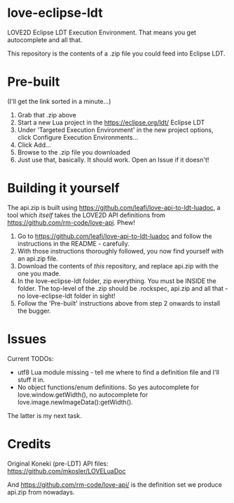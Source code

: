 # love-eclipse-ldt

LOVE2D Eclipse LDT Execution Environment. That means you get autocomplete and all that.

This repository is the contents of a .zip file you could feed into Eclipse LDT.

# Pre-built

(I'll get the link sorted in a minute...)

1. Grab that .zip above
2. Start a new Lua project in the https://eclipse.org/ldt/ Eclipse LDT
3. Under 'Targeted Execution Environment' in the new project options, click Configure Execution Environments...
4. Click Add...
5. Browse to the .zip file you downloaded
6. Just use that, basically. It should work. Open an Issue if it doesn't!

# Building it yourself

The api.zip is built using https://github.com/leafi/love-api-to-ldt-luadoc, a tool which *itself* takes the LOVE2D API definitions from https://github.com/rm-code/love-api. Phew!

1. Go to https://github.com/leafi/love-api-to-ldt-luadoc and follow the instructions in the README - carefully.
2. With those instructions thoroughly followed, you now find yourself with an api.zip file.
3. Download the contents of *this* repository, and replace api.zip with the one you made.
4. In the love-eclipse-ldt folder, zip everything. You must be INSIDE the folder. The top-level of the .zip should be .rockspec, api.zip and all that - no love-eclipse-ldt folder in sight!
5. Follow the 'Pre-built' instructions above from step 2 onwards to install the bugger.

# Issues

Current TODOs:

* utf8 Lua module missing - tell me where to find a definition file and I'll stuff it in.
* No object functions/enum definitions. So yes autocomplete for love.window.getWidth(), no autocomplete for love.image.newImageData():getWidth().

The latter is my next task.

# Credits

Original Koneki (pre-LDT) API files: https://github.com/mkosler/LOVELuaDoc

And https://github.com/rm-code/love-api/ is the definition set we produce api.zip from nowadays.
